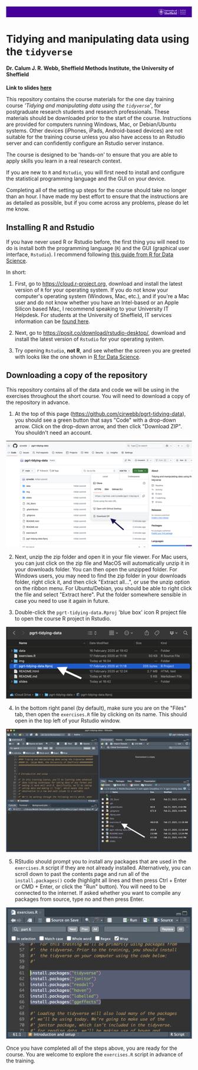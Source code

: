 ![](img/smi-header.png)

# Tidying and manipulating data using the `tidyverse`

#### Dr. Calum J. R. Webb, Sheffield Methods Institute, the University of Sheffield

**Link to slides [here](https://calumwebb.co.uk/teaching/pgrt/data-tidying/slides/)**

This repository contains the course materials for the one day training course *'Tidying and manipulating data using the `tidyverse`'*, for postgraduate research students and research professionals. These materials should be downloaded prior to the start of the course. Instructions are provided for computers running Windows, Mac, or Debian/Ubuntu systems. Other devices (iPhones, iPads, Android-based devices) are not suitable for the training course unless you also have access to an Rstudio server and can confidently configure an Rstudio server instance.

The course is designed to be 'hands-on' to ensure that you are able to apply skills you learn in a real research context.

If you are new to `R` and `Rstudio`, you will first need to install and configure the statistical programming language and the GUI on your device.

Completing all of the setting up steps for the course should take no longer than an hour. I have made my best effort to ensure that the instructions are as detailed as possible, but if you come across any problems, please do let me know.

## Installing R and Rstudio

If you have never used R or Rstudio before, the first thing you will need to do is install both the programming language (`R`) and the GUI (graphical user interface, `Rstudio`). I recommend following [this guide from R for Data Science](https://r4ds.hadley.nz/intro#prerequisites).

In short:

1)  First, go to <https://cloud.r-project.org>, download and install the latest version of `R` for your operating system. If you do not know your computer's operating system (Windows, Mac, etc.), and if you're a Mac user and do not know whether you have an Intel-based or an Apple Silicon based Mac, I recommend speaking to your University IT Helpdesk. For students at the University of Sheffield, IT services information can be [found here](https://www.sheffield.ac.uk/it-services).

2)  Next, go to <https://posit.co/download/rstudio-desktop/>, download and install the latest version of `Rstudio` for your operating system.

3)  Try opening `Rstudio`, **not R**, and see whether the screen you are greeted with looks like the one shown in [R for Data Science](https://r4ds.hadley.nz/intro#prerequisites).

## Downloading a copy of the repository

This repository contains all of the data and code we will be using in the exercises throughout the short course. You will need to download a copy of the repository in advance.

1)  At the top of this page (<https://github.com/cjrwebb/pgrt-tidying-data>), you should see a green button that says "Code" with a drop-down arrow. Click on the drop-down arrow, and then click "Download ZIP". You shouldn't need an account.

![](img/readme-img-1.png)

2)  Next, unzip the zip folder and open it in your file viewer. For Mac users, you can just click on the zip file and MacOS will automatically unzip it in your downloads folder. You can then open the unzipped folder. For Windows users, you may need to find the zip folder in your downloads folder, right click it, and then click "Extract all...", or use the unzip option on the ribbon menu. For Ubuntu/Debian, you should be able to right click the file and select "Extract here". Put the folder somewhere sensible in case you need to use it again in future.

3)  Double-click the `pgrt-tidying-data.Rproj` 'blue box' icon R project file to open the course R project in Rstudio.

<p align="center" width="100%">

![](img/readme-img-2.png)

</p>

4)  In the bottom right panel (by default), make sure you are on the "Files" tab, then open the `exercises.R` file by clicking on its name. This should open in the top left of your Rstudio window.

<p align="center" width="100%">

![](img/readme-img-3.png)

</p>

5) RStudio should prompt you to install any packages that are used in the `exercises.R` script if they are not already installed. Alternatively, you can scroll down to past the contents page and run all of the `install.packages()` code (highlight all lines and then press Ctrl + Enter or CMD + Enter, or click the "Run" button). You will need to be connected to the internet. If asked whether you want to compile any packages from source, type no and then press Enter. 

<p align="center" width="100%">

![](img/readme-img-4.png)

</p>


Once you have completed all of the steps above, you are ready for the course. You are welcome to explore the `exercises.R` script in advance of the training.

<br><br><br>
